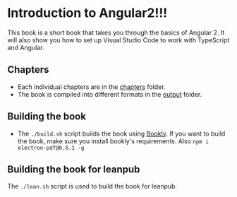 # Introduction to Angular2!!!

This book is a short book that takes you through the basics of Angular 2. It will also show you how to set up Visual Studio Code to work with TypeScript and Angular.

## Chapters

- Each individual chapters are in the [chapters](chapters) folder.
- The book is compiled into different formats in the [output](output) folder.

## Building the book

- The `./build.sh` script builds the book using [Bookly](https://github.com/st32lth/bookly). If you want to build the book, make sure you install bookly's requirements. Also `npm i electron-pdf@0.6.1 -g`

## Building the book for leanpub

The `./lean.sh` script is used to build the book for leanpub.
